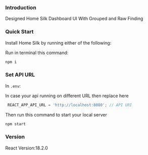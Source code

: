 
### Introduction

 Designed Home Silk Dashboard UI With Grouped and Raw Finding

### Quick Start

Install Home Silk by running either of the following:

Run in terminal this command:

```bash
npm i
```

### Set API URL

In `.env`:

In case your api running on different URL then replace here
```js
 REACT_APP_API_URL = 'http://localhost:8080'; // API URI
```

Then run this command to start your local server

```bash
npm start
```

### Version

React Version:18.2.0
